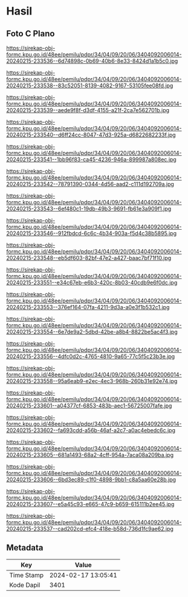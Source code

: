 # Hasil

## Foto C Plano

https://sirekap-obj-formc.kpu.go.id/48ee/pemilu/pdpr/34/04/09/20/06/3404092006014-20240215-233536--6d74898c-0b69-40b6-8e33-8424d1a1b5c0.jpg

https://sirekap-obj-formc.kpu.go.id/48ee/pemilu/pdpr/34/04/09/20/06/3404092006014-20240215-233538--83c52051-8139-4082-9167-53105fee08fd.jpg

https://sirekap-obj-formc.kpu.go.id/48ee/pemilu/pdpr/34/04/09/20/06/3404092006014-20240215-233539--aede9f8f-d3df-4155-a21f-2ca7e562701b.jpg

https://sirekap-obj-formc.kpu.go.id/48ee/pemilu/pdpr/34/04/09/20/06/3404092006014-20240215-233540--d6ff24cc-8047-47d3-925a-d6822682233f.jpg

https://sirekap-obj-formc.kpu.go.id/48ee/pemilu/pdpr/34/04/09/20/06/3404092006014-20240215-233541--1bb96f83-ca45-4236-946a-899987a808ec.jpg

https://sirekap-obj-formc.kpu.go.id/48ee/pemilu/pdpr/34/04/09/20/06/3404092006014-20240215-233542--78791390-0344-4d56-aad2-c111d192709a.jpg

https://sirekap-obj-formc.kpu.go.id/48ee/pemilu/pdpr/34/04/09/20/06/3404092006014-20240215-233543--6ef480c1-19db-49b3-9691-fb61e3a909f1.jpg

https://sirekap-obj-formc.kpu.go.id/48ee/pemilu/pdpr/34/04/09/20/06/3404092006014-20240215-233546--912fbdcd-6c6c-4b34-903a-f5d4c38b5895.jpg

https://sirekap-obj-formc.kpu.go.id/48ee/pemilu/pdpr/34/04/09/20/06/3404092006014-20240215-233548--eb5df603-82bf-47e2-a427-baac7bf71f10.jpg

https://sirekap-obj-formc.kpu.go.id/48ee/pemilu/pdpr/34/04/09/20/06/3404092006014-20240215-233551--e34c67eb-e6b3-420c-8b03-40cdb9e6f0dc.jpg

https://sirekap-obj-formc.kpu.go.id/48ee/pemilu/pdpr/34/04/09/20/06/3404092006014-20240215-233553--376ef164-07fa-4211-9d3a-a0e3f1b532c1.jpg

https://sirekap-obj-formc.kpu.go.id/48ee/pemilu/pdpr/34/04/09/20/06/3404092006014-20240215-233554--6e7de9a2-5dbd-42be-a8b4-8822be5ac4f3.jpg

https://sirekap-obj-formc.kpu.go.id/48ee/pemilu/pdpr/34/04/09/20/06/3404092006014-20240215-233556--4dfc0d2c-4765-4810-9a65-77c5f5c23b3e.jpg

https://sirekap-obj-formc.kpu.go.id/48ee/pemilu/pdpr/34/04/09/20/06/3404092006014-20240215-233558--95a6eab9-e2ec-4ec3-968b-260b31e92e74.jpg

https://sirekap-obj-formc.kpu.go.id/48ee/pemilu/pdpr/34/04/09/20/06/3404092006014-20240215-233601--a04377cf-6853-483b-aec1-56725007fafe.jpg

https://sirekap-obj-formc.kpu.go.id/48ee/pemilu/pdpr/34/04/09/20/06/3404092006014-20240215-233602--fa693cdd-a56b-46af-a2c7-a0ac4ebedc6c.jpg

https://sirekap-obj-formc.kpu.go.id/48ee/pemilu/pdpr/34/04/09/20/06/3404092006014-20240215-233605--681a1493-68a2-4cff-954a-7aca08a209ba.jpg

https://sirekap-obj-formc.kpu.go.id/48ee/pemilu/pdpr/34/04/09/20/06/3404092006014-20240215-233606--6bd3ec89-c1f0-4898-9bb1-c8a5aa60e28b.jpg

https://sirekap-obj-formc.kpu.go.id/48ee/pemilu/pdpr/34/04/09/20/06/3404092006014-20240215-233607--e5a45c93-e665-47c9-b659-615111b2ee45.jpg

https://sirekap-obj-formc.kpu.go.id/48ee/pemilu/pdpr/34/04/09/20/06/3404092006014-20240215-233537--cad202cd-efc4-418e-b58d-736d1fc9ae62.jpg


## Metadata

| Key        | Value               |
| ---------- | ------------------- |
| Time Stamp | 2024-02-17 13:05:41 |
| Kode Dapil | 3401                |



